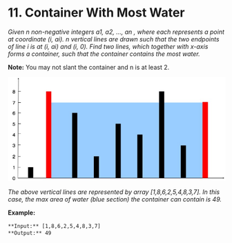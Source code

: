 # 11. Container With Most Water

_Given n non-negative integers a1, a2, ..., an , where each represents a point at coordinate (i, ai). n vertical lines are drawn such that the two endpoints of line i is at (i, ai) and (i, 0). Find two lines, which together with x-axis forms a container, such that the container contains the most water._

**Note:** You may not slant the container and n is at least 2.

![](question_11.jpg)

_The above vertical lines are represented by array [1,8,6,2,5,4,8,3,7]. In this case, the max area of water (blue section) the container can contain is 49._

**Example:**
```
**Input:** [1,8,6,2,5,4,8,3,7]
**Output:** 49
```